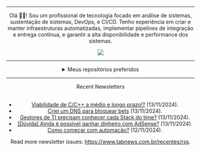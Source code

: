 <div align="center">
<hr>
<p>Olá 👋🏾! Sou um profissional de tecnologia focado em análise de sistemas, sustentação de sistemas, DevOps, e CI/CD. Tenho experiência em criar e manter infraestruturas automatizadas, implementar pipelines de integração e entrega contínua, e garantir a alta disponibilidade e performance dos sistemas.</p>
  <img src="https://media.giphy.com/media/yAGIvCiwPJn5C/giphy.gif">
<hr>
  <details>
  <summary>Meus repositórios preferidos</summary>
  <br />
  Alguns dos meus melhores repositórios:
  <br />
<br />
  <ul><li><a href=https://github.com/KubeNerd/aluratube target="_blank" rel="noopener noreferrer">KubeNerd/aluratube</a> (<b>0</b> ✨ and <b>0</b> 🍴): Aluratube - Desenvolvido durante a imersão React da Alura no final de 2022</li><li><a href=https://github.com/KubeNerd/nlw-ia target="_blank" rel="noopener noreferrer">KubeNerd/nlw-ia</a> (<b>0</b> ✨ and <b>0</b> 🍴): Projeto desenvolvido durante a NLW IA - Usando a API da OPENAI</li><li><a href=https://github.com/KubeNerd/nlw-journey-ia target="_blank" rel="noopener noreferrer">KubeNerd/nlw-journey-ia</a> (<b>0</b> ✨ and <b>0</b> 🍴): NLW IA - Agent de viagens usando python + langchain + GPT</li>
<li>More coming soon :).</li>
</ul>
  </details>
  <hr/>
    <summary>Recent Newsletters</summary>
  <br />
  <ul>
    <li><a href=https://www.tabnews.com.br/SirChel/viabilidade-de-c-c-a-medio-e-longo-prazo target="_blank" rel="noopener noreferrer">Viabilidade de C/C++ a médio e longo prazo!?</a> (13/11/2024).</li><li><a href=https://www.tabnews.com.br/altoeandre/criei-um-dns-para-bloquear-bets target="_blank" rel="noopener noreferrer">Criei um DNS para bloquear bets</a> (13/11/2024).</li><li><a href=https://www.tabnews.com.br/Mikw/gestores-de-ti-precisam-conhecer-cada-stack-do-time target="_blank" rel="noopener noreferrer">Gestores de TI precisam conhecer cada Stack do time?</a> (13/11/2024).</li><li><a href=https://www.tabnews.com.br/diogom/duvida-ainda-e-possivel-ganhar-dinheiro-com-adwords target="_blank" rel="noopener noreferrer">[Dúvida] Ainda é possível ganhar dinheiro com AdSense?</a> (13/11/2024).</li><li><a href=https://www.tabnews.com.br/dakarakoso/como-comecar-com-automacao target="_blank" rel="noopener noreferrer">Como começar com automação?</a> (12/11/2024).</li>
  </ul>
<p>Read more newsletter issues: <a href="https://www.tabnews.com.br/recentes/rss">https://www.tabnews.com.br/recentes/rss</a>.</p>
  </details>
